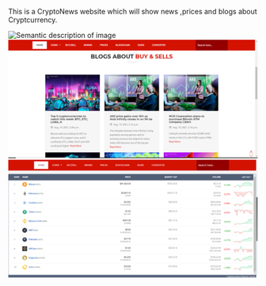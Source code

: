 This is a CryptoNews website which will show news ,prices and blogs about Cryptcurrency.



![Semantic description of image](/4.png "Home")
![Semantic description of image](/5.png "")
![Semantic description of image](/6.png "")
